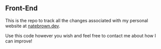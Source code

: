 ## Front-End

This is the repo to track all the changes associated with my personal website at [natebrown.dev](https://natebrown.dev).

Use this code however you wish and feel free to contact me about how I can improve!

